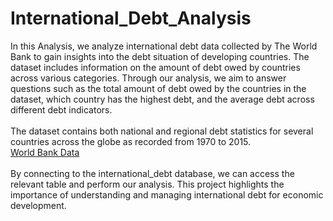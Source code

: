 # International_Debt_Analysis
In this Analysis, we analyze international debt data collected by The World Bank to gain insights into the debt situation of developing countries. The dataset includes information on the amount of debt owed by countries across various categories. Through our analysis, we aim to answer questions such as the total amount of debt owed by the countries in the dataset, which country has the highest debt, and the average debt across different debt indicators.
<br />
<br />
The dataset contains both national and regional debt statistics for several countries across the globe as recorded from  1970 to 2015. <br /> [World Bank Data](https://datatopics.worldbank.org/debt/ids/country/CHN) 
<br />
<br />
By connecting to the international_debt database, we can access the relevant table and perform our analysis. This project highlights the importance of understanding and managing international debt for economic development.
